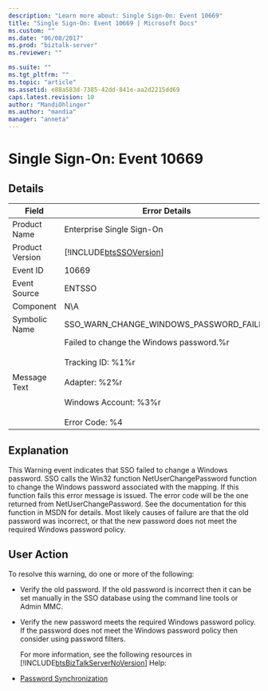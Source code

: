 ```yaml
---
description: "Learn more about: Single Sign-On: Event 10669"
title: "Single Sign-On: Event 10669 | Microsoft Docs"
ms.custom: ""
ms.date: "06/08/2017"
ms.prod: "biztalk-server"
ms.reviewer: ""

ms.suite: ""
ms.tgt_pltfrm: ""
ms.topic: "article"
ms.assetid: e88a583d-7385-42dd-841e-aa2d2215dd69
caps.latest.revision: 10
author: "MandiOhlinger"
ms.author: "mandia"
manager: "anneta"
---
```

# Single Sign-On: Event 10669
## Details  

| Field | Error Details |
|-----------------|---------------------------------------------------------------------------------------------------------------------------------------------------------------|
|  Product Name   |                                                                   Enterprise Single Sign-On                                                                   |
| Product Version |                                                  [!INCLUDE[btsSSOVersion](../includes/btsssoversion-md.md)]                                                   |
|    Event ID     |                                                                             10669                                                                             |
|  Event Source   |                                                                            ENTSSO                                                                             |
|    Component    |                                                                              N\A                                                                              |
|  Symbolic Name  |                                                            SSO_WARN_CHANGE_WINDOWS_PASSWORD_FAILED                                                            |
|  Message Text   | Failed to change the Windows password.%r<br /><br /> Tracking ID: %1%r<br /><br /> Adapter: %2%r<br /><br /> Windows Account: %3%r<br /><br /> Error Code: %4 |

## Explanation  
 This Warning event indicates that SSO failed to change a Windows password. SSO calls the Win32 function NetUserChangePassword function to change the Windows password associated with the mapping. If this function fails this error message is issued. The error code will be the one returned from NetUserChangePassword. See the documentation for this function in MSDN for details. Most likely causes of failure are that the old password was incorrect, or that the new password does not meet the required Windows password policy.  

## User Action  
 To resolve this warning, do one or more of the following:  

- Verify the old password. If the old password is incorrect then it can be set manually in the SSO database using the command line tools or Admin MMC.  

- Verify the new password meets the required Windows password policy. If the password does not meet the Windows password policy then consider using password filters.  

  For more information, see the following resources in [!INCLUDE[btsBizTalkServerNoVersion](../includes/btsbiztalkservernoversion-md.md)] Help:  

- [Password Synchronization](../core/password-synchronization2.md)
